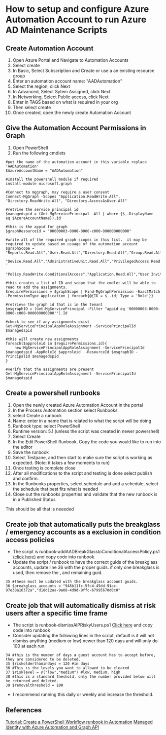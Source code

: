 
# How to setup and configure Azure Automation Account to run Azure AD Maintenance Scripts

## Create Automation Account
1. Open Azure Portal and Navigate to Automation Accounts
2. Select create
3. In Basic, Select Subscription and Create or use a an existing resource group
4. Enter an automation account name: "AADAutomation"
5. Select the region, click Next
6. In Advanced, Select Sytem Assigned, click Next
7. In Networking, Select Public access, click Next
8. Enter in TAGS based on what is required in your org
9. Then select create
10. Once created, open the newly create Automation Account

## Give the Automation Account Permissions in Graph
1. Open PowerShell
2. Run the following cmdlets

```
#put the name of the automation account in this variable replace 'AADAutomation'
$AzureAccountName = "AADAutomation"

#Install the powershell module if required
install-module microsoft.graph

#Connect to mggraph, may require a user consent
Connect-MgGraph -Scopes "Application.ReadWrite.All", "Directory.ReadWrite.All", "Directory.AccessAsUser.All"

#retrive the service principal id
$managedspid = (Get-MgServicePrincipal -All | where {$_.DisplayName -eq $AzureAccountName}).id

#this is the appid for graph
$graphResourceId = "00000003-0000-0000-c000-000000000000"

#write all of the required graph scopes in this list.  it may be required to update based on usuage of the automation account
$graphScope = "Reports.Read.All","User.Read.All","Directory.Read.All","Group.Read.All","AuditLog.Read.All","Organization.Read.All","Policy.Read.All",`
    "Device.Read.All","AdministrativeUnit.Read.All","PrivilegedAccess.Read.AzureAD","PrivilegedAccess.Read.AzureADGroup","PrivilegedAccess.Read.AzureResources", `
    "Policy.ReadWrite.ConditionalAccess","Application.Read.All","User.Invite.All","User.ReadWrite.All","IdentityRiskEvent.Read.All","IdentityRiskyUser.ReadWrite.All"

#this creates a list of ID and scope that the cmdlet will be able to read to add the assignments.
$requirePermissions = $graphScope | Find-MgGraphPermission -ExactMatch -PermissionType Application | foreach{@{ID = $_.id; Type = 'Role'}}

#retrieve the graph id that is in the tenant
$msgraphID = (Get-MgServicePrincipal -Filter "appid eq '00000003-0000-0000-c000-000000000000'").Id

#check to see if any assignments exist
Get-MgServicePrincipalAppRoleAssignment -ServicePrincipalId $managedspid

#this will create new assignments
foreach($approleid in $requirePermissions.id){
    new-MgServicePrincipalAppRoleAssignment -ServicePrincipalId $managedspid -AppRoleId $approleid  -ResourceId $msgraphID -PrincipalId $managedspid
}

#verify that the assignments are present
Get-MgServicePrincipalAppRoleAssignment -ServicePrincipalId $managedspid
```

## Create a powershell runbooks
1. Open the newly created Azure Automation Account in the portal
2. In the Process Automation section select Runbooks
3. select Create a runbook
4. Name: enter in a name that is related to what the script will be doing
5. Runbook type: select PowerShell
6. Runtime version: 5.1 (unless the script was created in newer powershell)
7. Select Create
8. In the Edit PowerShell Runbook, Copy the code you would like to run into the editor
9. Save the runbook
10. Select Testpane, and then start to make sure the script is working as expected.  (Note: it takes a few moments to run)
11. Once testing is complete close
12. After all modifications to the script and testing is done select publish and confirm.
13. In the Runbooks properties, select schedule and add a schedule, select the schedule that best fits what is needed
14. Close out the runbooks properties and validate that the new runbook is in a Published Status

This should be all that is neeeded

## Create job that automatically puts the breakglass / emergency accounts as a exclusion in condition access policies
* The script is runbook-addAADBreakGlasstoConditionalAccessPolicy.ps1 [(click here)](https://github.com/chadmcox/Azure_Active_Directory/blob/master/Maintenance%20Task/runbook-addAADBreakGlasstoConditionalAccessPolicy.ps1) and copy code into runbook.
* Update the script / runbook to have the correct guids of the breakglass accounts, update line 36 with the proper guids. if only one breakglass is used, then remove the , and remaining guid.
```
35 #these must be updated with the breakglass account guids.
36 $breakglass_accounts = "948b11fc-5fc4-45dd-91ac-97e38a16372a","d18d12aa-9a08-4d9d-9ffc-67995670d0c0"

```
## Create job that will automatically dismiss at risk users after a specific time frame
* The script is runbook-dismissAIPRiskyUsers.ps1 [Click here](https://github.com/chadmcox/Azure_Active_Directory/blob/master/Maintenance%20Task/runbook-dismissAIPRiskyUsers.ps1) and copy code into runbook
* Consider updating the following lines in the script, default is it will not dismiss anything (medium or low) newer than 120 days and will only do 100 at each run
```
34 #this is the number of days a guest account has to accept before, they are considered to be deleted.
35 $riskolderthanindays = 120 #in days
36 #This is the levels you want to allowed to be cleared
37 $risklevel = @("low","medium") #low, medium, high
38 #this is a standard theshold, only the number provided below will be returned and deleted.
39 $removalthreshold = 100
```
* I recommend running this daily or weekly and increase the threshold.

## References
[Tutorial: Create a PowerShell Workflow runbook in Automation](https://docs.microsoft.com/en-us/azure/automation/learn/automation-tutorial-runbook-textual)
[Managed Identity with Azure Automation and Graph API](https://www.gericke.name/managed-identity-with-azure-automation-and-graph-api/#:~:text=%20Managed%20Identity%20with%20Azure%20Automation%20and%20Graph,Enterprise%20applications%20you...%205%20Reference.%20%20More%20)

